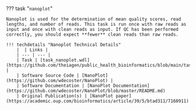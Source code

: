 ??? task "`nanoplot`"

    Nanoplot is used for the determination of mean quality scores, read lengths, and number of reads. This task is run once with raw reads as input and once with clean reads as input. If QC has been performed correctly, you should expect **fewer** clean reads than raw reads.

    !!! techdetails "Nanoplot Technical Details"
        |  | Links |
        | --- | --- |
        | Task | [task_nanoplot.wdl](https://github.com/theiagen/public_health_bioinformatics/blob/main/tasks/quality_control/basic_statistics/task_nanoplot.wdl) |
        | Software Source Code | [NanoPlot](https://github.com/wdecoster/NanoPlot) |
        | Software Documentation | [NanoPlot Documentation](https://github.com/wdecoster/NanoPlot/blob/master/README.md)
        | Original Publication(s) | [NanoPlot paper](https://academic.oup.com/bioinformatics/article/39/5/btad311/7160911)
